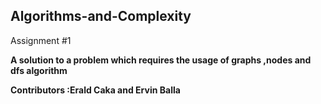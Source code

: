 ## Algorithms-and-Complexity
Assignment #1

<strong>A solution to a problem which requires the usage of graphs ,nodes and dfs algorithm</strong>

<strong>Contributors :Erald Caka and Ervin Balla</strong>
